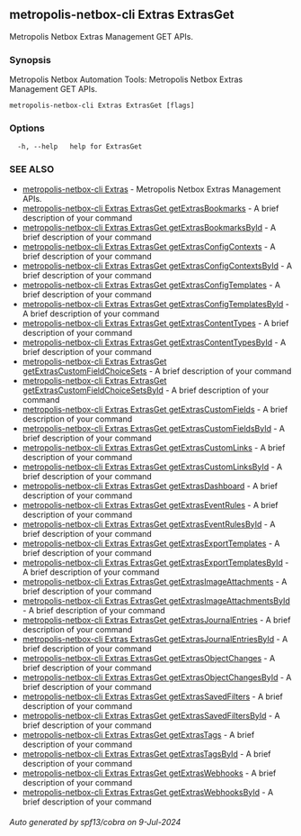 ## metropolis-netbox-cli Extras ExtrasGet

Metropolis Netbox Extras Management GET APIs.

### Synopsis


Metropolis Netbox Automation Tools:
  Metropolis Netbox Extras Management GET APIs.

```
metropolis-netbox-cli Extras ExtrasGet [flags]
```

### Options

```
  -h, --help   help for ExtrasGet
```

### SEE ALSO

* [metropolis-netbox-cli Extras]()	 - Metropolis Netbox Extras Management APIs.
* [metropolis-netbox-cli Extras ExtrasGet getExtrasBookmarks]()	 - A brief description of your command
* [metropolis-netbox-cli Extras ExtrasGet getExtrasBookmarksById]()	 - A brief description of your command
* [metropolis-netbox-cli Extras ExtrasGet getExtrasConfigContexts]()	 - A brief description of your command
* [metropolis-netbox-cli Extras ExtrasGet getExtrasConfigContextsById]()	 - A brief description of your command
* [metropolis-netbox-cli Extras ExtrasGet getExtrasConfigTemplates]()	 - A brief description of your command
* [metropolis-netbox-cli Extras ExtrasGet getExtrasConfigTemplatesById]()	 - A brief description of your command
* [metropolis-netbox-cli Extras ExtrasGet getExtrasContentTypes]()	 - A brief description of your command
* [metropolis-netbox-cli Extras ExtrasGet getExtrasContentTypesById]()	 - A brief description of your command
* [metropolis-netbox-cli Extras ExtrasGet getExtrasCustomFieldChoiceSets]()	 - A brief description of your command
* [metropolis-netbox-cli Extras ExtrasGet getExtrasCustomFieldChoiceSetsById]()	 - A brief description of your command
* [metropolis-netbox-cli Extras ExtrasGet getExtrasCustomFields]()	 - A brief description of your command
* [metropolis-netbox-cli Extras ExtrasGet getExtrasCustomFieldsById]()	 - A brief description of your command
* [metropolis-netbox-cli Extras ExtrasGet getExtrasCustomLinks]()	 - A brief description of your command
* [metropolis-netbox-cli Extras ExtrasGet getExtrasCustomLinksById]()	 - A brief description of your command
* [metropolis-netbox-cli Extras ExtrasGet getExtrasDashboard]()	 - A brief description of your command
* [metropolis-netbox-cli Extras ExtrasGet getExtrasEventRules]()	 - A brief description of your command
* [metropolis-netbox-cli Extras ExtrasGet getExtrasEventRulesById]()	 - A brief description of your command
* [metropolis-netbox-cli Extras ExtrasGet getExtrasExportTemplates]()	 - A brief description of your command
* [metropolis-netbox-cli Extras ExtrasGet getExtrasExportTemplatesById]()	 - A brief description of your command
* [metropolis-netbox-cli Extras ExtrasGet getExtrasImageAttachments]()	 - A brief description of your command
* [metropolis-netbox-cli Extras ExtrasGet getExtrasImageAttachmentsById]()	 - A brief description of your command
* [metropolis-netbox-cli Extras ExtrasGet getExtrasJournalEntries]()	 - A brief description of your command
* [metropolis-netbox-cli Extras ExtrasGet getExtrasJournalEntriesById]()	 - A brief description of your command
* [metropolis-netbox-cli Extras ExtrasGet getExtrasObjectChanges]()	 - A brief description of your command
* [metropolis-netbox-cli Extras ExtrasGet getExtrasObjectChangesById]()	 - A brief description of your command
* [metropolis-netbox-cli Extras ExtrasGet getExtrasSavedFilters]()	 - A brief description of your command
* [metropolis-netbox-cli Extras ExtrasGet getExtrasSavedFiltersById]()	 - A brief description of your command
* [metropolis-netbox-cli Extras ExtrasGet getExtrasTags]()	 - A brief description of your command
* [metropolis-netbox-cli Extras ExtrasGet getExtrasTagsById]()	 - A brief description of your command
* [metropolis-netbox-cli Extras ExtrasGet getExtrasWebhooks]()	 - A brief description of your command
* [metropolis-netbox-cli Extras ExtrasGet getExtrasWebhooksById]()	 - A brief description of your command

###### Auto generated by spf13/cobra on 9-Jul-2024
